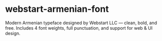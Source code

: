 # webstart-armenian-font
Modern Armenian typeface designed by Webstart LLC — clean, bold, and free. Includes 4 font weights, full punctuation, and support for web &amp; UI design.
